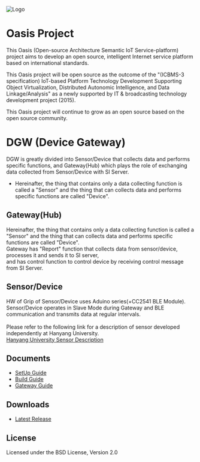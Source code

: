 ![Logo](https://github.com/iotoasis/SO/blob/master/logo_oasis_m.png)

# Oasis Project

 This Oasis (Open-source Architecture Semantic IoT Service-platform) project aims to develop an open source, intelligent Internet service platform based on international standards.

 This Oasis project will be open source as the outcome of the "(ICBMS-3 specification) IoT-based Platform Technology Development Supporting Object Virtualization, Distributed Autonomic Intelligence, and Data Linkage/Analysis" as a newly supported by IT & broadcasting technology development project (2015).

 This Oasis project will continue to grow as an open source based on the open source community.

# DGW (Device Gateway)
 DGW is greatly divided into Sensor/Device that collects data and performs specific functions, and Gateway(Hub) which plays the role of exchanging data collected from Sensor/Device with SI Server.<br>
 - Hereinafter, the thing that contains only a data collecting function is called a "Sensor" and the thing that can collects data and performs specific functions are called "Device".


## Gateway(Hub)
 Hereinafter, the thing that contains only a data collecting function is called a "Sensor" and the thing that can collects data and performs specific functions are called "Device".<br>
 Gateway has "Report" function that collects data from sensor/device, processes it and sends it to SI server,<br>
 and has control function to control device by receiving control message from SI Server.
 

## Sensor/Device
 HW of Grip of Sensor/Device uses Aduino series(+CC2541 BLE Module).<br>
 Sensor/Device operates in Slave Mode during Gateway and BLE communication and transmits data at regular intervals.<br>
 <br>
 Please refer to the following link for a description of sensor developed independently at Hanyang University.<br>
 [Hanyang University Sensor Description](./HY_SENSOR/Readme_HY.md)<br>


## Documents
 - [SetUp Guide](https://github.com/iotoasis/GRIB_DOC/SetupGuide.md)
 - [Build Guide](https://github.com/iotoasis/GRIB_DOC/BuildGuide.md)
 - [Gateway Guide](https://github.com/iotoasis/GRIB_DOC/GatewayGuide.md)


## Downloads
 - [Latest Release](https://github.com/iotoasis/DGW/releases/)


## License
 Licensed under the BSD License, Version 2.0
<br>
